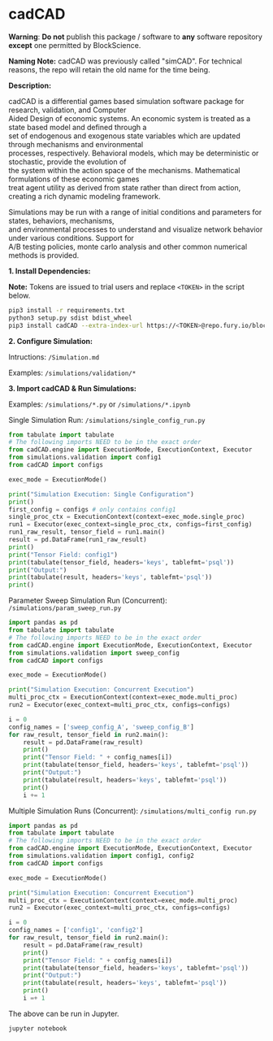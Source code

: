 # cadCAD
**Warning**:
**Do not** publish this package / software to **any** software repository **except** one permitted by BlockScience.  

**Naming Note:** cadCAD was previously called "simCAD". For technical reasons, the repo will retain the old name for the time being.

**Description:**

cadCAD is a differential games based simulation software package for research, validation, and Computer \
Aided Design of economic systems. An economic system is treated as a state based model and defined through a \
set of endogenous and exogenous state variables which are updated through mechanisms and environmental \
processes, respectively. Behavioral models, which may be deterministic or stochastic, provide the evolution of \
the system within the action space of the mechanisms. Mathematical formulations of these economic games \
treat agent utility as derived from state rather than direct from action, creating a rich dynamic modeling framework.

Simulations may be run with a range of initial conditions and parameters for states, behaviors, mechanisms, \
and environmental processes to understand and visualize network behavior under various conditions. Support for \
A/B testing policies, monte carlo analysis and other common numerical methods is provided.



**1. Install Dependencies:**

**Note:** Tokens are issued to trial users and replace `<TOKEN>` in the script below.
```bash
pip3 install -r requirements.txt
python3 setup.py sdist bdist_wheel
pip3 install cadCAD --extra-index-url https://<TOKEN>@repo.fury.io/blockscience/
```

**2. Configure Simulation:**

Intructions:
`/Simulation.md`

Examples:
`/simulations/validation/*`

**3. Import cadCAD & Run Simulations:**

Examples: `/simulations/*.py` or `/simulations/*.ipynb`

Single Simulation Run: `/simulations/single_config_run.py`
```python
from tabulate import tabulate
# The following imports NEED to be in the exact order
from cadCAD.engine import ExecutionMode, ExecutionContext, Executor
from simulations.validation import config1
from cadCAD import configs

exec_mode = ExecutionMode()

print("Simulation Execution: Single Configuration")
print()
first_config = configs # only contains config1
single_proc_ctx = ExecutionContext(context=exec_mode.single_proc)
run1 = Executor(exec_context=single_proc_ctx, configs=first_config)
run1_raw_result, tensor_field = run1.main()
result = pd.DataFrame(run1_raw_result)
print()
print("Tensor Field: config1")
print(tabulate(tensor_field, headers='keys', tablefmt='psql'))
print("Output:")
print(tabulate(result, headers='keys', tablefmt='psql'))
print()
```

Parameter Sweep Simulation Run (Concurrent): `/simulations/param_sweep_run.py`
```python
import pandas as pd
from tabulate import tabulate
# The following imports NEED to be in the exact order
from cadCAD.engine import ExecutionMode, ExecutionContext, Executor
from simulations.validation import sweep_config
from cadCAD import configs

exec_mode = ExecutionMode()

print("Simulation Execution: Concurrent Execution")
multi_proc_ctx = ExecutionContext(context=exec_mode.multi_proc)
run2 = Executor(exec_context=multi_proc_ctx, configs=configs)

i = 0
config_names = ['sweep_config_A', 'sweep_config_B']
for raw_result, tensor_field in run2.main():
    result = pd.DataFrame(raw_result)
    print()
    print("Tensor Field: " + config_names[i])
    print(tabulate(tensor_field, headers='keys', tablefmt='psql'))
    print("Output:")
    print(tabulate(result, headers='keys', tablefmt='psql'))
    print()
    i += 1
```

Multiple Simulation Runs (Concurrent): `/simulations/multi_config run.py`
```python
import pandas as pd
from tabulate import tabulate
# The following imports NEED to be in the exact order
from cadCAD.engine import ExecutionMode, ExecutionContext, Executor
from simulations.validation import config1, config2
from cadCAD import configs

exec_mode = ExecutionMode()

print("Simulation Execution: Concurrent Execution")
multi_proc_ctx = ExecutionContext(context=exec_mode.multi_proc)
run2 = Executor(exec_context=multi_proc_ctx, configs=configs)

i = 0
config_names = ['config1', 'config2']
for raw_result, tensor_field in run2.main():
    result = pd.DataFrame(raw_result)
    print()
    print("Tensor Field: " + config_names[i])
    print(tabulate(tensor_field, headers='keys', tablefmt='psql'))
    print("Output:")
    print(tabulate(result, headers='keys', tablefmt='psql'))
    print()
    i =+ 1
```

The above can be run in Jupyter.
```bash
jupyter notebook
```
